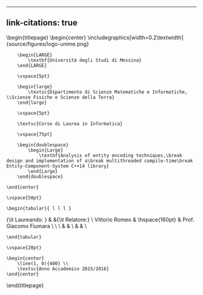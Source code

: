 


<!-- TODO:

* Clarify how cache benefits from DOD.
    * Maybe some cache-usage diagram?
    * http://harmful.cat-v.org/software/OO_programming/_pdf/Pitfalls_of_Object_Oriented_Programming_GCAP_09.pdf
    * http://ithare.com/c-for-games-performance-allocations-and-data-locality/
* More sensible benchmarks.
    * Fixed vs dynamic storage in a situation where entities are continuously being created and destroyed.
    * Impact of inner parallelism (already done).
    * Impact of outer parallelism.
    * Number of workers in thread pool.
* Mention why sequential consistency isn't required in the lock-free queue.
* Mention memory order used for `counter_blocker` class and why.
* Add Jackie to acknowledgements for reviewing the thesis.
* Mention somewhere?
    * https://github.com/slide-rs/specs
    * https://github.com/amethyst/amethyst/wiki/ECS-Design-Crossroads
    
-->


---
link-citations: true
---

\begin{titlepage}
    \begin{center}
        \includegraphics[width=0.2\textwidth]{source/figures/logo-unime.png}

        \begin{LARGE}
            \textbf{Università degli Studi di Messina}
        \end{LARGE}

        \vspace{5pt}

        \begin{large}
            \textsc{Dipartimento di Scienze Matematiche e Informatiche, \\Scienze Fisiche e Scienze della Terra}
        \end{large}

        \vspace{5pt}

        \textsc{Corso di Laurea in Informatica}

        \vspace{75pt}
        
        \begin{doublespace}
            \begin{Large}
                \textbf{Analysis of entity encoding techniques,\break design and implementation of a\break multithreaded compile-time\break Entity-Component-System C++14 library}
            \end{Large}
        \end{doublespace}

    \end{center}

    \vspace{50pt}

    \begin{tabular}{ l l l }
{\it Laureando: } & &{\it Relatore:} \\
  Vittorio Romeo & \hspace{160pt} & Prof. Giacomo Fiumara \\
\\
\\
& &  \\
& &  \\

    \end{tabular}

    \vspace{20pt}

    \begin{center}
        \line(1, 0){400} \\
        \textsc{Anno Accademico 2015/2016}
    \end{center}

\end{titlepage}